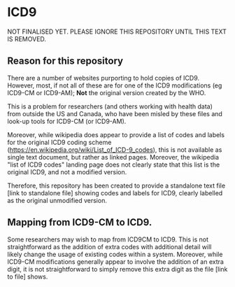 # ICD9

NOT FINALISED YET. PLEASE IGNORE THIS REPOSITORY UNTIL THIS TEXT IS REMOVED.

## Reason for this repository
There are a number of websites purporting to hold copies of ICD9. However, most, if not all of these are for one of the ICD9 modifications (eg ICD9-CM or ICD9-AM); **Not** the original version created by the WHO.

This is a problem for researchers (and others working with health data) from outside the US and Canada, who have been misled by these files and look-up tools for ICD9-CM (or ICD9-AM).

Moreover, while wikipedia does appear to provide a list of codes and labels for the original ICD9 coding scheme (https://en.wikipedia.org/wiki/List_of_ICD-9_codes), this is not available as single text document, but rather as linked pages.  Moreover, the wikipedia "list of ICD9 codes" landing page does not clearly state that this list is the original ICD9, and not a modified version.

Therefore, this repository has been created to provide a standalone text file [link to standalone file] showing codes and labels for ICD9, clearly labelled as the original unmodified version.

## Mapping from ICD9-CM to ICD9.

Some researchers may wish to map from ICD9CM to ICD9. This is not straightforward as the addition of extra codes with additional detail will likely change the usage of existing codes within a system. Moreover, while ICD9-CM modifications generally appear to involve the addition of an extra digit, it is not straightforward to simply remove this extra digit as the file [link to file] shows.

